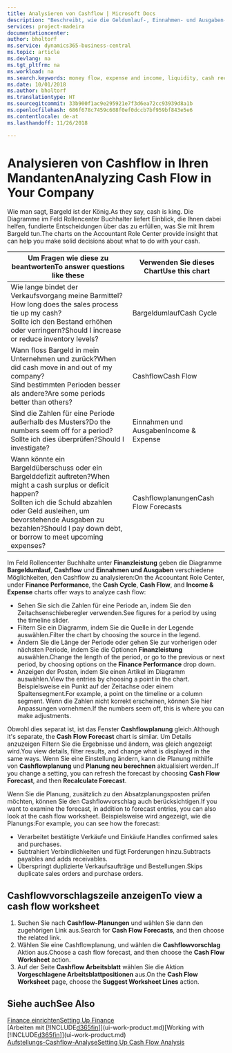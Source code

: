 ```yaml
---
title: Analysieren von Cashflow | Microsoft Docs
description: "Beschreibt, wie die Geldumlauf-, Einnahmen- und Ausgaben-, Cash Flow- und Cashflow-Prognosediagramme verwendet werden, um vergangene und künftige Bargeldbewegungen im Unternehmen zu analysieren."
services: project-madeira
documentationcenter: 
author: bholtorf
ms.service: dynamics365-business-central
ms.topic: article
ms.devlang: na
ms.tgt_pltfrm: na
ms.workload: na
ms.search.keywords: money flow, expense and income, liquidity, cash receipts minus cash payments, Cartera
ms.date: 10/01/2018
ms.author: bholtorf
ms.translationtype: HT
ms.sourcegitcommit: 33b900f1ac9e295921e7f3d6ea72cc93939d8a1b
ms.openlocfilehash: 686f678c7459c608f0ef0dccb7bf959bf843e5e6
ms.contentlocale: de-at
ms.lasthandoff: 11/26/2018

---
```

# <a name="analyzing-cash-flow-in-your-company"></a><span data-ttu-id="015cf-103">Analysieren von Cashflow in Ihren Mandanten</span><span class="sxs-lookup"><span data-stu-id="015cf-103">Analyzing Cash Flow in Your Company</span></span>
<span data-ttu-id="015cf-104">Wie man sagt, Bargeld ist der König.</span><span class="sxs-lookup"><span data-stu-id="015cf-104">As they say, cash is king.</span></span> <span data-ttu-id="015cf-105">Die Diagramme im Feld Rollencenter Buchhalter liefert Einblick, die Ihnen dabei helfen, fundierte Entscheidungen über das zu erfüllen, was Sie mit Ihrem Bargeld tun.</span><span class="sxs-lookup"><span data-stu-id="015cf-105">The charts on the Accountant Role Center provide insight that can help you make solid decisions about what to do with your cash.</span></span>  

| <span data-ttu-id="015cf-106">Um Fragen wie diese zu beantworten</span><span class="sxs-lookup"><span data-stu-id="015cf-106">To answer questions like these</span></span> | <span data-ttu-id="015cf-107">Verwenden Sie dieses Chart</span><span class="sxs-lookup"><span data-stu-id="015cf-107">Use this chart</span></span> |
| --- | --- |
| <span data-ttu-id="015cf-108">Wie lange bindet der Verkaufsvorgang meine Barmittel?</span><span class="sxs-lookup"><span data-stu-id="015cf-108">How long does the sales process tie up my cash?</span></span></br> <span data-ttu-id="015cf-109">Sollte ich den Bestand erhöhen oder verringern?</span><span class="sxs-lookup"><span data-stu-id="015cf-109">Should I increase or reduce inventory levels?</span></span> |<span data-ttu-id="015cf-110">Bargeldumlauf</span><span class="sxs-lookup"><span data-stu-id="015cf-110">Cash Cycle</span></span> |
| <span data-ttu-id="015cf-111">Wann floss Bargeld in mein Unternehmen und zurück?</span><span class="sxs-lookup"><span data-stu-id="015cf-111">When did cash move in and out of my company?</span></span></br> <span data-ttu-id="015cf-112">Sind bestimmten Perioden besser als andere?</span><span class="sxs-lookup"><span data-stu-id="015cf-112">Are some periods better than others?</span></span> |<span data-ttu-id="015cf-113">Cashflow</span><span class="sxs-lookup"><span data-stu-id="015cf-113">Cash Flow</span></span> |
| <span data-ttu-id="015cf-114">Sind die Zahlen für eine Periode außerhalb des Musters?</span><span class="sxs-lookup"><span data-stu-id="015cf-114">Do the numbers seem off for a period?</span></span></br> <span data-ttu-id="015cf-115">Sollte ich dies überprüfen?</span><span class="sxs-lookup"><span data-stu-id="015cf-115">Should I investigate?</span></span> |<span data-ttu-id="015cf-116">Einnahmen und Ausgaben</span><span class="sxs-lookup"><span data-stu-id="015cf-116">Income & Expense</span></span> |
| <span data-ttu-id="015cf-117">Wann könnte ein Bargeldüberschuss oder ein Bargelddefizit auftreten?</span><span class="sxs-lookup"><span data-stu-id="015cf-117">When might a cash surplus or deficit happen?</span></span></br> <span data-ttu-id="015cf-118">Sollten ich die Schuld abzahlen oder Geld ausleihen, um bevorstehende Ausgaben zu bezahlen?</span><span class="sxs-lookup"><span data-stu-id="015cf-118">Should I pay down debt, or borrow to meet upcoming expenses?</span></span> |<span data-ttu-id="015cf-119">Cashflowplanungen</span><span class="sxs-lookup"><span data-stu-id="015cf-119">Cash Flow Forecasts</span></span> |

<span data-ttu-id="015cf-120">Im Feld Rollencenter Buchhalte unter **Finanzleistung** geben die Diagramme **Bargeldumlauf**, **Cashflow** und **Einnahmen und Ausgaben** verschiedene Möglichkeiten, den Cashflow zu analysieren:</span><span class="sxs-lookup"><span data-stu-id="015cf-120">On the Accountant Role Center, under **Finance Performance**, the **Cash Cycle**, **Cash Flow**, and **Income & Expense** charts offer ways to analyze cash flow:</span></span>  

* <span data-ttu-id="015cf-121">Sehen Sie sich die Zahlen für eine Periode an, indem Sie den Zeitachsenschieberegler verwenden.</span><span class="sxs-lookup"><span data-stu-id="015cf-121">See figures for a period by using the timeline slider.</span></span>  
* <span data-ttu-id="015cf-122">Filtern Sie ein Diagramm, indem Sie die Quelle in der Legende auswählen.</span><span class="sxs-lookup"><span data-stu-id="015cf-122">Filter the chart by choosing the source in the legend.</span></span>  
* <span data-ttu-id="015cf-123">Ändern Sie die Länge der Periode oder gehen Sie zur vorherigen oder nächsten Periode, indem Sie die Optionen  **Finanzleistung** auswählen.</span><span class="sxs-lookup"><span data-stu-id="015cf-123">Change the length of the period, or go to the previous or next period, by choosing options on the **Finance Performance** drop down.</span></span>  
* <span data-ttu-id="015cf-124">Anzeigen der Posten, indem Sie einen Artikel im Diagramm auswählen.</span><span class="sxs-lookup"><span data-stu-id="015cf-124">View the entries by choosing a point in the chart.</span></span> <span data-ttu-id="015cf-125">Beispielsweise ein Punkt auf der Zeitachse oder einem Spaltensegment.</span><span class="sxs-lookup"><span data-stu-id="015cf-125">For example, a point on the timeline or a column segment.</span></span> <span data-ttu-id="015cf-126">Wenn die Zahlen nicht korrekt erscheinen, können Sie hier Anpassungen vornehmen.</span><span class="sxs-lookup"><span data-stu-id="015cf-126">If the numbers seem off, this is where you can make adjustments.</span></span>  

<span data-ttu-id="015cf-127">Obwohl dies separat ist, ist das Fenster **Cashflowplanung** gleich.</span><span class="sxs-lookup"><span data-stu-id="015cf-127">Although it's separate, the **Cash Flow Forecast** chart is similar.</span></span> <span data-ttu-id="015cf-128">Um Details anzuzeigen Filtern Sie die Ergebnisse und ändern, was gleich angezeigt wird.</span><span class="sxs-lookup"><span data-stu-id="015cf-128">You view details, filter results, and change what is displayed in the same ways.</span></span> <span data-ttu-id="015cf-129">Wenn Sie eine Einstellung ändern, kann die Planung mithilfe von **Cashflowplanung** und **Planung neu berechnen** aktualisiert werden..</span><span class="sxs-lookup"><span data-stu-id="015cf-129">If you change a setting, you can refresh the forecast by choosing **Cash Flow Forecast**, and then **Recalculate Forecast**.</span></span>

<span data-ttu-id="015cf-130">Wenn Sie die Planung, zusätzlich zu den Absatzplanungsposten prüfen möchten, können Sie den Cashflowvorschlag auch berücksichtigen.</span><span class="sxs-lookup"><span data-stu-id="015cf-130">If you want to examine the forecast, in addition to forecast entries, you can also look at the cash flow worksheet.</span></span> <span data-ttu-id="015cf-131">Beispielsweise wird angezeigt, wie die Planungs:</span><span class="sxs-lookup"><span data-stu-id="015cf-131">For example, you can see how the forecast:</span></span>

* <span data-ttu-id="015cf-132">Verarbeitet bestätigte Verkäufe und Einkäufe.</span><span class="sxs-lookup"><span data-stu-id="015cf-132">Handles confirmed sales and purchases.</span></span>  
* <span data-ttu-id="015cf-133">Subtrahiert Verbindlichkeiten und fügt Forderungen hinzu.</span><span class="sxs-lookup"><span data-stu-id="015cf-133">Subtracts payables and adds receivables.</span></span>  
* <span data-ttu-id="015cf-134">Überspringt duplizierte Verkaufsaufträge und Bestellungen.</span><span class="sxs-lookup"><span data-stu-id="015cf-134">Skips duplicate sales orders and purchase orders.</span></span>  

## <a name="to-view-a-cash-flow-worksheet"></a><span data-ttu-id="015cf-135">Cashflowvorschlagszeile anzeigen</span><span class="sxs-lookup"><span data-stu-id="015cf-135">To view a cash flow worksheet</span></span>
1. <span data-ttu-id="015cf-136">Suchen Sie nach **Cashflow-Planungen** und wählen Sie dann den zugehörigen Link aus.</span><span class="sxs-lookup"><span data-stu-id="015cf-136">Search for **Cash Flow Forecasts**, and then choose the related link.</span></span>  
2. <span data-ttu-id="015cf-137">Wählen Sie eine Cashflowplanung, und wählen die **Cashflowvorschlag** Aktion aus.</span><span class="sxs-lookup"><span data-stu-id="015cf-137">Choose a cash flow forecast, and then choose the **Cash Flow Worksheet** action.</span></span>  
3. <span data-ttu-id="015cf-138">Auf der Seite **Cashflow Arbeitsblatt** wählen Sie die Aktion **Vorgeschlagene Arbeitsblattpositionen** aus.</span><span class="sxs-lookup"><span data-stu-id="015cf-138">On the **Cash Flow Worksheet** page, choose the **Suggest Worksheet Lines** action.</span></span>  

## <a name="see-also"></a><span data-ttu-id="015cf-139">Siehe auch</span><span class="sxs-lookup"><span data-stu-id="015cf-139">See Also</span></span>
[<span data-ttu-id="015cf-140">Finance einrichten</span><span class="sxs-lookup"><span data-stu-id="015cf-140">Setting Up Finance</span></span>](finance-setup-finance.md)  
<span data-ttu-id="015cf-141">[Arbeiten mit [!INCLUDE[d365fin](includes/d365fin_md.md)]](ui-work-product.md)</span><span class="sxs-lookup"><span data-stu-id="015cf-141">[Working with [!INCLUDE[d365fin](includes/d365fin_md.md)]](ui-work-product.md)</span></span>  
[<span data-ttu-id="015cf-142">Aufstellungs-Cashflow-Analyse</span><span class="sxs-lookup"><span data-stu-id="015cf-142">Setting Up Cash Flow Analysis</span></span>](finance-setup-cash-flow-analyses.md)  

